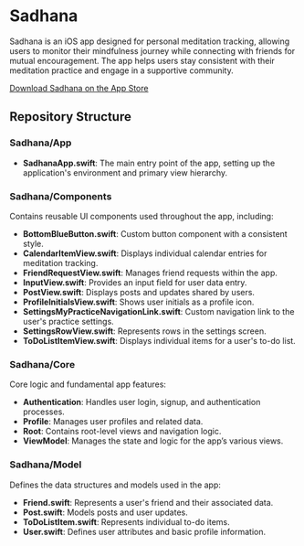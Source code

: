 # Sadhana

Sadhana is an iOS app designed for personal meditation tracking, allowing users to monitor their mindfulness journey while connecting with friends for mutual encouragement. The app helps users stay consistent with their meditation practice and engage in a supportive community.

[Download Sadhana on the App Store](https://apps.apple.com/us/app/sadhana-meditation-tracker/id6504772098)

## Repository Structure

### Sadhana/App
- **SadhanaApp.swift**: The main entry point of the app, setting up the application's environment and primary view hierarchy.

### Sadhana/Components
Contains reusable UI components used throughout the app, including:
- **BottomBlueButton.swift**: Custom button component with a consistent style.
- **CalendarItemView.swift**: Displays individual calendar entries for meditation tracking.
- **FriendRequestView.swift**: Manages friend requests within the app.
- **InputView.swift**: Provides an input field for user data entry.
- **PostView.swift**: Displays posts and updates shared by users.
- **ProfileInitialsView.swift**: Shows user initials as a profile icon.
- **SettingsMyPracticeNavigationLink.swift**: Custom navigation link to the user's practice settings.
- **SettingsRowView.swift**: Represents rows in the settings screen.
- **ToDoListItemView.swift**: Displays individual items for a user's to-do list.

### Sadhana/Core
Core logic and fundamental app features:
- **Authentication**: Handles user login, signup, and authentication processes.
- **Profile**: Manages user profiles and related data.
- **Root**: Contains root-level views and navigation logic.
- **ViewModel**: Manages the state and logic for the app’s various views.

### Sadhana/Model
Defines the data structures and models used in the app:
- **Friend.swift**: Represents a user's friend and their associated data.
- **Post.swift**: Models posts and user updates.
- **ToDoListItem.swift**: Represents individual to-do items.
- **User.swift**: Defines user attributes and basic profile information.
